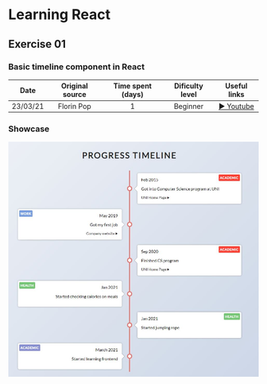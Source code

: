 # Learning React

## Exercise 01

### Basic timeline component in React

|   Date   | Original source | Time spent (days) | Dificulty level |                           Useful links                           |
| :------: | :-------------: | :---------------: | :-------------: | :--------------------------------------------------------------: |
| 23/03/21 |   Florin Pop    |         1         |    Beginner     | [▶ Youtube](https://www.youtube.com/watch?v=tcUVUBlyXX8&t=1485s) |

### Showcase

![](https://github.com/luislve17/my-frontend-journey/blob/master/Learning_React/01_timeline/assets/01_Timeline_img.JPG?raw=true)
